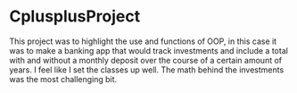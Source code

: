# CplusplusProject
This project was to highlight the use and functions of OOP, in this case it was to make a banking app that would track investments and include a total with and without a monthly deposit over the course of a certain amount of years. I feel like I set the classes up well. The math behind the investments was the most challenging bit.
